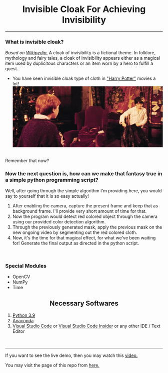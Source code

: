 <h1 align="center"> Invisible Cloak For Achieving Invisibility </h1>


<hr>

### What is invisible cloak? ###
<i> Based on [Wikipedia,](https://en.wikipedia.org/wiki/Cloak_of_invisibility) </i>
A cloak of invisibility is a fictional theme. In folklore, mythology and fairy tales, a cloak of invisibility appears either as a magical item used by duplicitous characters or an item worn by a hero to fulfill a quest.
<br>


* You have seen invisible cloak type of cloth in ["Harry Potter"](https://en.wikipedia.org/wiki/Harry_Potter) movies a lot! <br>
![Sample](img/sample.gif)
<br>
 Remember that now?

### Now the next question is, how can we make that fantasy true in a simple python programming script? ### 

Well, after going through the simple algorithm I'm providing here, you would say to yourself that it is so easy actually!
<br> 

1. After enabling the camera, capture the present frame and keep that as background frame. I'll provide very short amount of time for that.
2. Now the program would detect red colored object through the camera using our provided color detection algorithm. 
3. Through the previously generated mask, apply the previous mask on the new ongoing video by segmenting out the red colored cloth.
4. Now, it's the time for that magical effect, for what we've been waiting for! Generate the final output as directed in the python script.

<br>

### Special Modules ###
- OpenCV
- NumPy
- Time

<h2 align="center"> Necessary Softwares </h2>


1. [Python 3.9](https://www.python.org/downloads/)
2. [Anaconda](https://www.anaconda.com/)
3. [Visual Studio Code](https://code.visualstudio.com/) or [Visual Studio Code Insider](https://code.visualstudio.com/insiders/) or any other IDE / Text Editor

<br>


<hr>

If you want to see the live demo, then you may watch this [video.](https://www.youtube.com/watch?v=jP45XZyMdNc&t=22s)
<br>

You may visit the page of this repo from [here.](https://fahimfba.github.io/Invisible-Cloak-Using-Python/)

